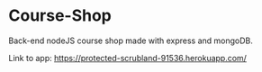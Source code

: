 # Course-Shop
Back-end nodeJS course shop made with express and mongoDB. 


Link to app: https://protected-scrubland-91536.herokuapp.com/
